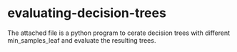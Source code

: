 # evaluating-decision-trees

The attached file is a python program to cerate decision trees with different min_samples_leaf and evaluate the resulting trees.
